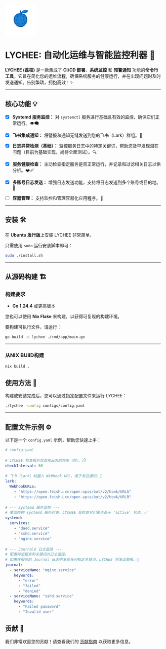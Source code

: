 <img src="Source/title.png" alt="alt" width="20%">

# LYCHEE: 自动化运维与智能监控利器 🚀

**LYCHEE (荔枝)** 是一款集成了 **CI/CD 部署**、**系统监控** 和 **预警通知** 功能的**命令行工具**。它旨在简化您的运维流程，确保系统服务的健康运行，并在出现问题时及时发送通知。告别繁琐，拥抱高效！✨

-----

## 核心功能 💡

- [x] **Systemd 服务监控：** 对 `systemctl` 服务进行基础且有效的监控，确保它们正常运行。👁️‍🗨️
- [x] **飞书集成通知：** 将警报和通知无缝发送到您的飞书（Lark）群组。📨
- [x] **日志异常检测（基础）：** 监控服务日志中的特定关键词，帮助您及早发现潜在问题（目前为基础实现，尚待全面测试）。🔍
- [x] **服务健康检查：** 主动检查指定服务是否正常运行，并记录和过滤相关日志以供分析。❤️‍🩹
- [x]  **多账号日志发送：** 增强日志发送功能，支持将日志发送到多个账号或目的地。📧
- [ ]  **容器管理：** 支持监控和管理容器化应用程序。🐳


-----

## 安装 🛠️

在 **Ubuntu 发行版**上安装 LYCHEE 非常简单。

只需使用 `sudo` 运行安装脚本即可：

```bash
sudo ./install.sh
```

-----

## 从源码构建 🏗️

### 构建要求

  * **Go 1.24.4** 或更高版本

您也可以使用 **Nix Flake** 来构建，以获得可复现的构建环境。

要构建可执行文件，请运行：

```bash
go build -o lychee ./cmd/app/main.go
```

-----

### 从NIX BUilD构建

```shell
nix build .
```


## 使用方法 🚀

构建或安装完成后，您可以通过指定配置文件来运行 LYCHEE：

```bash
./lychee -config configs/config.yaml
```

-----

## 配置文件示例 ⚙️

以下是一个 `config.yaml` 示例，帮助您快速上手：

```yaml
# config.yaml

# LYCHEE 检查服务状态和日志的频率（秒）。⏱️
checkInterval: 60

# 飞书（Lark）机器人 Webhook URL，用于发送通知。🔔
lark:
  WebhookURLs:
    - "https://open.feishu.cn/open-apis/bot/v2/hook/URLA"
    - "https://open.feishu.cn/open-apis/bot/v2/hook/URLB"

# --- Systemd 服务监控 ---
# 要监控的 systemd 服务列表。LYCHEE 会检查它们是否处于 'active' 状态。✅
systemd:
  services:
    - "daed.service"
    - "sshd.service"
    - "nginx.service"

# --- Journald 日志监控 ---
# 配置特定服务和关键词的日志监控。
# 如果在服务的 Journal 日志中发现任何指定关键词，LYCHEE 将发出警报。🚨
journal:
  - serviceName: "nginx.service"
    keywords:
      - "error"
      - "failed"
      - "denied"
  - serviceName: "sshd.service"
    keywords:
      - "Failed password"
      - "Invalid user"
```

## 贡献 🤝
我们非常欢迎您的贡献！请查看我们的 [贡献指南](CONTRIBUTING.md) 以获取更多信息。
